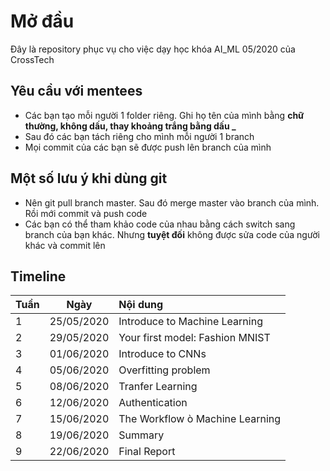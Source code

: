 # Mở đầu

Đây là repository phục vụ cho việc dạy học khóa AI_ML 05/2020 của CrossTech

## Yêu cầu với mentees

- Các bạn tạo mỗi người 1 folder riêng. Ghi họ tên của mình bằng **chữ thường, không dấu, thay khoảng trắng bằng dấu _**
- Sau đó các bạn tách riêng cho mình mỗi người 1 branch
- Mọi commit của các bạn sẽ được push lên branch của mình

## Một số lưu ý khi dùng git

- Nên git pull branch master. Sau đó merge master vào branch của mình. Rồi mới commit và push code
- Các bạn có thể tham khảo code của nhau bằng cách switch sang branch của bạn khác. Nhưng **tuyệt đối** không được sửa code của người khác và commit lên

## Timeline
| Tuần | Ngày | Nội dung |
| -------      |  ------  |:---------|
| 1   | 25/05/2020   | Introduce to Machine Learning |
| 2 | 29/05/2020 | Your first model: Fashion MNIST|
| 3  |      01/06/2020    | Introduce to CNNs |
| 4  |     05/06/2020     | Overfitting problem |
| 5  |     08/06/2020     | Tranfer Learning |
| 6  |     12/06/2020     | Authentication |
| 7  |     15/06/2020     | The Workflow ò Machine Learning |
| 8  |     19/06/2020     | Summary |
| 9  |     22/06/2020     | Final Report |

